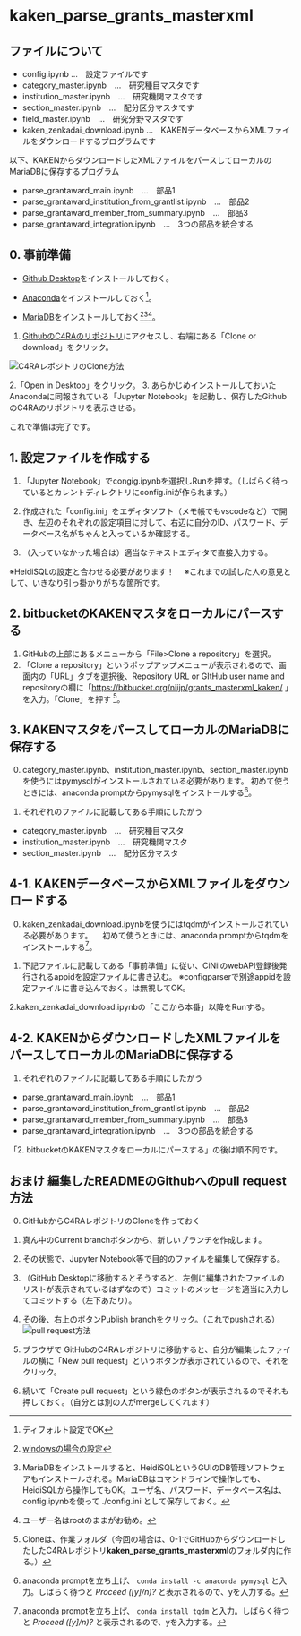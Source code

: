 # kaken_parse_grants_masterxml


## ファイルについて

- config.ipynb …　設定ファイルです
- category_master.ipynb　…　研究種目マスタです
- institution_master.ipynb　…　研究機関マスタです
- section_master.ipynb　…　配分区分マスタです
- field_master.ipynb　…　研究分野マスタです
- kaken_zenkadai_download.ipynb …　KAKENデータベースからXMLファイルをダウンロードするプログラムです

以下、KAKENからダウンロードしたXMLファイルをパースしてローカルのMariaDBに保存するプログラム
- parse_grantaward_main.ipynb　…　部品1
- parse_grantaward_institution_from_grantlist.ipynb　…　部品2
- parse_grantaward_member_from_summary.ipynb　…　部品3
- parse_grantaward_integration.ipynb　…　3つの部品を統合する


## 0. 事前準備

- [Github Desktop](https://desktop.github.com/)をインストールしておく。
　
- [Anaconda](https://www.python.jp/install/windows/anaconda/install_anaconda.htm)をインストールしておく[^1]。
  [^1]:ディフォルト設定でOK

- [MariaDB](https://mariadb.org/)をインストールしておく[^2][^3][^4]。
 
  [^2]:[windowsの場合の設定](https://www.trifields.jp/how-to-install-mariadb-on-windows-2440)
  [^3]:MariaDBをインストールすると、HeidiSQLというGUIのDB管理ソフトウェアもインストールされる。MariaDBはコマンドラインで操作しても、HeidiSQLから操作してもOK。ユーザ名、パスワード、データベース名は、config.ipynbを使って ./config.ini として保存しておく。
  [^4]:ユーザー名はrootのままがお勧め。
 

1. [GithubのC4RAのリポジトリ](https://github.com/c4ra/kaken_parse_grants_masterxml)にアクセスし、右端にある「Clone or download」をクリック。

![C4RAレポジトリのClone方法](https://files.slack.com/files-pri/TB5TT043E-FBDMHR7UJ/step2.png "C4RAレポジトリのClone方法")

2.「Open in Desktop」をクリック。
3. あらかじめインストールしておいたAnacondaに同報されている「Jupyter Notebook」を起動し、保存したGithubのC4RAのリポジトリを表示させる。

これで準備は完了です。


## 1. 設定ファイルを作成する

1. 「Jupyter Notebook」でcongig.ipynbを選択しRunを押す。（しばらく待っているとカレントディレクトリにconfig.iniが作られます。）

2. 作成された「config.ini」をエディタソフト（メモ帳でもvscodeなど）で開き、左辺のそれぞれの設定項目に対して、右辺に自分のID、パスワード、データベース名がちゃんと入っているか確認する。

3. （入っていなかった場合は）適当なテキストエディタで直接入力する。

  ※HeidiSQLの設定と合わせる必要があります！　
  ※これまでの試した人の意見として、いきなり引っ掛かりがちな箇所です。


## 2. bitbucketのKAKENマスタをローカルにパースする

1. GitHubの上部にあるメニューから「File>Clone a repository」を選択。
2. 「Clone a repository」というポップアップメニューが表示されるので、画面内の「URL」タブを選択後、Repository URL or GItHub user name and repositoryの欄に「https://bitbucket.org/niijp/grants_masterxml_kaken/
」を入力。「Clone」を押す [^5]。

  [^5]:Cloneは、作業フォルダ（今回の場合は、0-1でGitHubからダウンロードしたしたC4RAレポジトリ**kaken_parse_grants_masterxml**のフォルダ内に作る。）


## 3. KAKENマスタをパースしてローカルのMariaDBに保存する

0. category_master.ipynb、institution_master.ipynb、section_master.ipynbを使うにはpymysqlがインストールされている必要があります。
  初めて使うときには、anaconda promptからpymysqlをインストールする[^7]。
  [^7]:anaconda promptを立ち上げ、
  `conda install -c anaconda pymysql` 
  と入力。しばらく待つと *Proceed ([y]/n)?* と表示されるので、yを入力する。

1. それぞれのファイルに記載してある手順にしたがう
- category_master.ipynb　…　研究種目マスタ
- institution_master.ipynb　…　研究機関マスタ
- section_master.ipynb　…　配分区分マスタ


## 4-1. KAKENデータベースからXMLファイルをダウンロードする

0. kaken_zenkadai_download.ipynbを使うにはtqdmがインストールされている必要があります。
　初めて使うときには、anaconda promptからtqdmをインストールする[^6]。
  [^6]:anaconda promptを立ち上げ、
  `conda install tqdm`
  と入力。しばらく待つと *Proceed ([y]/n)?* と表示されるので、yを入力する。

1. 下記ファイルに記載してある「事前準備」に従い、CiNiiのwebAPI登録後発行されるappidを設定ファイルに書き込む。
  ※configparserで別途appidを設定ファイルに書き込んでおく。は無視してOK。

2.kaken_zenkadai_download.ipynbの「ここから本番」以降をRunする。


## 4-2. KAKENからダウンロードしたXMLファイルをパースしてローカルのMariaDBに保存する

1. それぞれのファイルに記載してある手順にしたがう
- parse_grantaward_main.ipynb　…　部品1
- parse_grantaward_institution_from_grantlist.ipynb　…　部品2
- parse_grantaward_member_from_summary.ipynb　…　部品3
- parse_grantaward_integration.ipynb　…　3つの部品を統合する

「2. bitbucketのKAKENマスタをローカルにパースする」の後は順不同です。

## おまけ 編集したREADMEのGithubへのpull request方法

0. GitHubからC4RAレポジトリのCloneを作っておく
1. 真ん中のCurrent branchボタンから、新しいブランチを作成します。
2. その状態で、Jupyter Notebook等で目的のファイルを編集して保存する。
3. （GitHub Desktopに移動するとそうすると、左側に編集されたファイルのリストが表示されているはずなので）コミットのメッセージを適当に入力してコミットする（左下あたり）。
4. その後、右上のボタンPublish branchをクリック。（これでpushされる）
![pull request方法](https://c4ra.slack.com/files/UB6213MH9/FBEPDUVFZ/step3.png "C4RAレポジトリへのpull request方法")

5. ブラウザで GitHubのC4RAレポジトリに移動すると、自分が編集したファイルの横に「New pull request」というボタンが表示されているので、それをクリック。
6. 続いて「Create pull request」という緑色のボタンが表示されるのでそれも押しておく。（自分とは別の人がmergeしてくれます）
